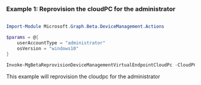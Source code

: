 ### Example 1: Reprovision the cloudPC for the administrator

```powershell

Import-Module Microsoft.Graph.Beta.DeviceManagement.Actions

$params = @{
	userAccountType = "administrator"
	osVersion = "windows10"
}

Invoke-MgBetaReprovisionDeviceManagementVirtualEndpointCloudPc -CloudPCId $cloudPCId -BodyParameter $params

```
This example will reprovision the cloudpc for the administrator

